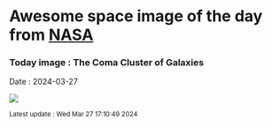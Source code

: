 
# Awesome space image of the day from [NASA](https://api.nasa.gov/)

### Today image : The Coma Cluster of Galaxies
Date : 2024-03-27

![](https://apod.nasa.gov/apod/image/2403/ComaCluster_Hua_960.jpg)

<small>Latest update : Wed Mar 27 17:10:49 2024</small>
        